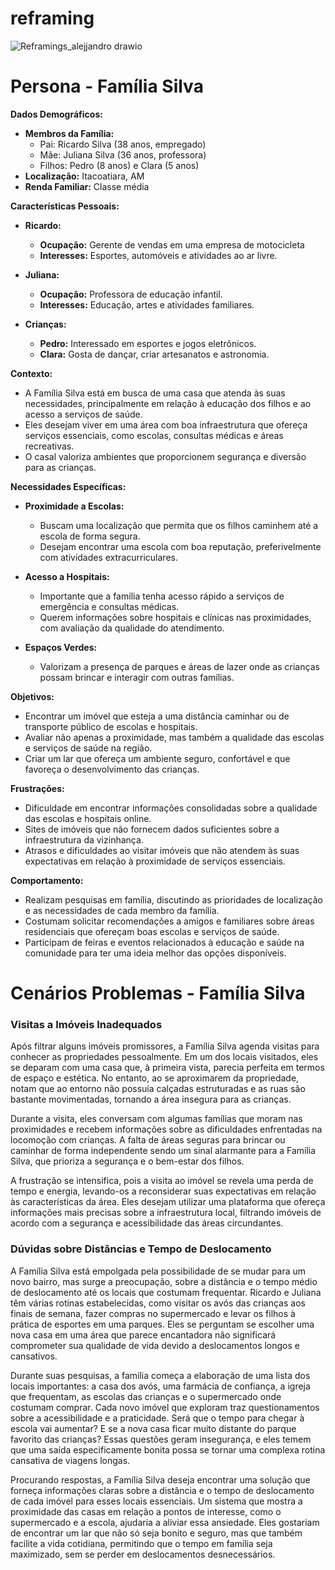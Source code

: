 # reframing
![Reframings_alejjandro drawio](https://github.com/user-attachments/assets/11e1b095-0962-44bf-ae48-32a832b702fa)

# Persona - Família Silva
**Dados Demográficos:**

- **Membros da Família:**
    - Pai: Ricardo Silva (38 anos, empregado)
    - Mãe: Juliana Silva (36 anos, professora)
    - Filhos: Pedro (8 anos) e Clara (5 anos)
- **Localização:** Itacoatiara, AM
- **Renda Familiar:** Classe média

**Características Pessoais:**

- **Ricardo:**
    
    - **Ocupação:** Gerente de vendas em uma empresa de motocicleta
    - **Interesses:** Esportes, automóveis e atividades ao ar livre.
- **Juliana:**
    
    - **Ocupação:** Professora de educação infantil.
    - **Interesses:** Educação, artes e atividades familiares.
- **Crianças:**
    
    - **Pedro:** Interessado em esportes e jogos eletrônicos.
    - **Clara:** Gosta de dançar, criar artesanatos e astronomia.

**Contexto:**

- A Família Silva está em busca de uma casa que atenda às suas necessidades, principalmente em relação à educação dos filhos e ao acesso a serviços de saúde.
- Eles desejam viver em uma área com boa infraestrutura que ofereça serviços essenciais, como escolas, consultas médicas e áreas recreativas.
- O casal valoriza ambientes que proporcionem segurança e diversão para as crianças.

**Necessidades Específicas:**

- **Proximidade a Escolas:**
    
    - Buscam uma localização que permita que os filhos caminhem até a escola de forma segura.
    - Desejam encontrar uma escola com boa reputação, preferivelmente com atividades extracurriculares.
- **Acesso a Hospitais:**
    
    - Importante que a família tenha acesso rápido a serviços de emergência e consultas médicas.
    - Querem informações sobre hospitais e clínicas nas proximidades, com avaliação da qualidade do atendimento.
- **Espaços Verdes:**
    
    - Valorizam a presença de parques e áreas de lazer onde as crianças possam brincar e interagir com outras famílias.

**Objetivos:**

- Encontrar um imóvel que esteja a uma distância caminhar ou de transporte público de escolas e hospitais.
- Avaliar não apenas a proximidade, mas também a qualidade das escolas e serviços de saúde na região.
- Criar um lar que ofereça um ambiente seguro, confortável e que favoreça o desenvolvimento das crianças.

**Frustrações:**

- Dificuldade em encontrar informações consolidadas sobre a qualidade das escolas e hospitais online.
- Sites de imóveis que não fornecem dados suficientes sobre a infraestrutura da vizinhança.
- Atrasos e dificuldades ao visitar imóveis que não atendem às suas expectativas em relação à proximidade de serviços essenciais.

**Comportamento:**

- Realizam pesquisas em família, discutindo as prioridades de localização e as necessidades de cada membro da família.
- Costumam solicitar recomendações a amigos e familiares sobre áreas residenciais que ofereçam boas escolas e serviços de saúde.
- Participam de feiras e eventos relacionados à educação e saúde na comunidade para ter uma ideia melhor das opções disponíveis.

# Cenários Problemas - Família Silva
### Visitas a Imóveis Inadequados

Após filtrar alguns imóveis promissores, a Família Silva agenda visitas para conhecer as propriedades pessoalmente. Em um dos locais visitados, eles se deparam com uma casa que, à primeira vista, parecia perfeita em termos de espaço e estética. No entanto, ao se aproximarem da propriedade, notam que ao entorno não possuía calçadas estruturadas e as ruas são bastante movimentadas, tornando a área insegura para as crianças.

Durante a visita, eles conversam com algumas famílias que moram nas proximidades e recebem informações sobre as dificuldades enfrentadas na locomoção com crianças. A falta de áreas seguras para brincar ou caminhar de forma independente sendo um sinal alarmante para a Família Silva, que prioriza a segurança e o bem-estar dos filhos.

A frustração se intensifica, pois a visita ao imóvel se revela uma perda de tempo e energia, levando-os a reconsiderar suas expectativas em relação às características da área. Eles desejam utilizar uma plataforma que ofereça informações mais precisas sobre a infraestrutura local, filtrando imóveis de acordo com a segurança e acessibilidade das áreas circundantes.

### Dúvidas sobre Distâncias e Tempo de Deslocamento

A Família Silva está empolgada pela possibilidade de se mudar para um novo bairro, mas surge a preocupação, sobre a distância e o tempo médio de deslocamento até os locais que costumam frequentar. Ricardo e Juliana têm várias rotinas estabelecidas, como visitar os avós das crianças aos finais de semana, fazer compras no supermercado e levar os filhos à prática de esportes em uma parques. Eles se perguntam se escolher uma nova casa em uma área que parece encantadora não significará comprometer sua qualidade de vida devido a deslocamentos longos e cansativos.

Durante suas pesquisas, a família começa a elaboração de uma lista dos locais importantes: a casa dos avós, uma farmácia de confiança, a igreja que frequentam, as escolas das crianças e o supermercado onde costumam comprar. Cada novo imóvel que exploram traz questionamentos sobre a acessibilidade e a praticidade. Será que o tempo para chegar à escola vai aumentar? E se a nova casa ficar muito distante do parque favorito das crianças? Essas questões geram insegurança, e eles temem que uma saída especificamente bonita possa se tornar uma complexa rotina cansativa de viagens longas.

Procurando respostas, a Família Silva deseja encontrar uma solução que forneça informações claras sobre a distância e o tempo de deslocamento de cada imóvel para esses locais essenciais. Um sistema que mostra a proximidade das casas em relação a pontos de interesse, como o supermercado e a escola, ajudaria a aliviar essa ansiedade. Eles gostariam de encontrar um lar que não só seja bonito e seguro, mas que também facilite a vida cotidiana, permitindo que o tempo em família seja maximizado, sem se perder em deslocamentos desnecessários. 
